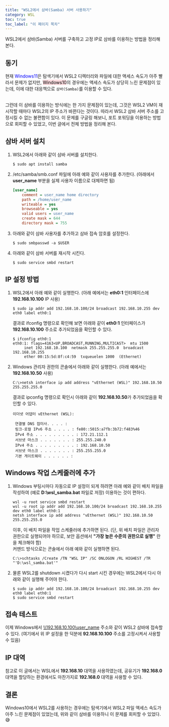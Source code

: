 ```yaml
---
title: "WSL2에서 삼바(Samba) 서버 사용하기"
category: WSL
toc: true
toc_label: "이 페이지 목차"
---
```


WSL2에서 삼바(Samba) 서버를 구축하고 고정 IP로 삼바를 이용하는 방법을 정리해 본다.

## 동기
현재 <font color=blue>Windows11</font>은 탐색기에서 WSL2 디렉터리와 파일에 대한 액세스 속도가 아주 빨라서 문제가 없지만, <mark style='background-color: #ffdce0'>Windows10</mark>의 경우에는 액세스 속도가 상당히 느린 문제점이 있는데, 이에 대한 대응책으로 `삼바(Samba)`를 이용할 수 있다.

<br>
그런데 이 삼바를 이용하는 방식에는 한 가지 문제점이 있는데, 그것은 WSL2 VM이 재시작할 때마다 WSL2의 IP 주소가 바뀐다는 것이다. 따라서 WSL2 삼바 서버 주소를 고정시킬 수 없는 불편함이 있다. 이 문제를 구글링 해보니, 포트 포워딩을 이용하는 방법으로 회피할 수 있었고, 이번 글에서 전체 방법을 정리해 본다.

## 삼바 서버 설치
1. WSL2에서 아래와 같이 삼바 서버를 설치한다.
   ```shell
   $ sudo apt install samba
   ```
1. /etc/samba/smb.conf 파일에 아래 예와 같이 사용자를 추가한다. (아래에서 **user_name** 부분을 실제 사용자 이름으로 대체하면 됨)
   ```ini
   [user_name]
       comment = user_name home directory
       path = /home/user_name
       writeable = yes
       browseable = yes
       valid users = user_name
       create mask = 644
       directory mask = 755
   ```
1. 아래와 같이 삼바 사용자를 추가하고 삼바 접속 암호를 설정한다.
   ```shell
   $ sudo smbpasswd -a $USER
   ```
1. 아래와 같이 삼바 서버를 재시작 시킨다.
   ```shell
   $ sudo service smbd restart
   ```

## IP 설정 방법
1. WSL2에서 아래 예와 같이 실행한다. (아래 예에서는 **eth0:1** 인터페이스에 **192.168.10.100** IP 사용)
   ```shell
   $ sudo ip addr add 192.168.10.100/24 broadcast 192.168.10.255 dev eth0 label eth0:1
   ```
   결과로 ifconfig 명령으로 확인해 보면 아래와 같이 **eth0:1** 인터페이스가 **192.168.10.100** 주소로 추가되었음을 확인할 수 있다.
   ```shell
   $ ifconfig eth0:1
   eth0:1: flags=4163<UP,BROADCAST,RUNNING,MULTICAST>  mtu 1500
        inet 192.168.10.100  netmask 255.255.255.0  broadcast 192.168.10.255
        ether 00:15:5d:8f:c4:59  txqueuelen 1000  (Ethernet)
   ```
1. Windows 관리자 권한의 콘솔에서 아래와 같이 실행한다. (아래 예에서는 **192.168.10.50** 사용)
   ```batch
   C:\>netsh interface ip add address "vEthernet (WSL)" 192.168.10.50 255.255.255.0
   ```
   결과로 ipconfig 명령으로 확인시 아래와 같이 **192.168.10.50**가 추가되었음을 확인할 수 있다.
   ```
   이더넷 어댑터 vEthernet (WSL):

    연결별 DNS 접미사. . . . :
    링크-로컬 IPv6 주소 . . . . : fe80::5015:a7fb:3b72:f483%46
    IPv4 주소 . . . . . . . . . : 172.21.112.1
    서브넷 마스크 . . . . . . . : 255.255.240.0
    IPv4 주소 . . . . . . . . . : 192.168.10.50
    서브넷 마스크 . . . . . . . : 255.255.255.0
    기본 게이트웨이 . . . . . . :
    ```

## Windows 작업 스케줄러에 추가
1. Windows 부팅시마다 자동으로 IP 설정이 되게 하려면 아래 예와 같이 배치 파일을 작성하여 (예로 **D:\wsl_samba.bat** 파일로 저장) 이용하는 것이 편하다.
   ```batch
   wsl -u root service smbd restart
   wsl -u root ip addr add 192.168.10.100/24 broadcast 192.168.10.255 dev eth0 label eth0:1
   netsh interface ip add address "vEthernet (WSL)" 192.168.10.50 255.255.255.0
   ```
   이후, 이 배치 파일을 작업 스케줄러에 추가하면 된다. (단, 위 배치 파일은 관리자 권한으로 실행되어야 하므로, 보안 옵션에서 **"가장 높은 수준의 권한으로 실행"** 란을 체크해야 함)  
   커맨드 방식으로는 콘솔에서 아래 예와 같이 실행하면 된다.
   ```batch
   C:\>schtasks /Create /TN "WSL IP" /SC ONLOGON /RL HIGHEST /TR "'D:\wsl_samba.bat'"
   ```
1. 물론 WSL2를 shutdown 시켰다가 다시 start 시킨 경우에는 WSL2에서 다시 아래와 같이 실행해 주어야 한다.
   ```shell
   $ sudo ip addr add 192.168.10.100/24 broadcast 192.168.10.255 dev eth0 label eth0:1
   $ sudo service smbd restart
   ```

## 접속 테스트
이제 Windows에서 [\\\\192.168.10.100\user_name](\\192.168.10.100\user_name) 주소와 같이 WSL2 삼바에 접속할 수 있다. (여기에서 위 IP 설정을 한 덕분에 **92.168.10.100** 주소를 고정시켜서 사용할 수 있음)

## IP 대역
참고로 이 글에서는 WSL에서 **192.168.10** 대역을 사용하였는데, 공유기가 **192.168.0** 대역을 할당하는 환경에서도 마찬가지로 **192.168.0** 대역을 사용할 수 있다.

## 결론
Windows10에서 WSL2를 사용하는 경우에는 탐색기에서 WSL2 파일 액세스 속도가 아주 느린 문제점이 있었는데, 위와 같이 삼바를 이용하니 이 문제를 회피할 수 있었다. 😅
